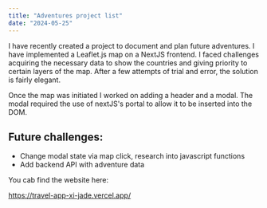 ```yaml
---
title: "Adventures project list"
date: "2024-05-25"
---
```


I have recently created a project to document and plan future adventures. I have implemented a Leaflet.js map on a NextJS frontend. I faced challenges acquiring the necessary data to show the countries and giving priority to certain layers of the map. After a few attempts of trial and error, the solution is fairly elegant.

Once the map was initiated I worked on adding a header and a modal. The modal required the use of nextJS's portal to allow it to be inserted into the DOM.

## Future challenges:
- Change modal state via map click, research into javascript functions
- Add backend API with adventure data

You cab find the website here:

https://travel-app-xi-jade.vercel.app/

